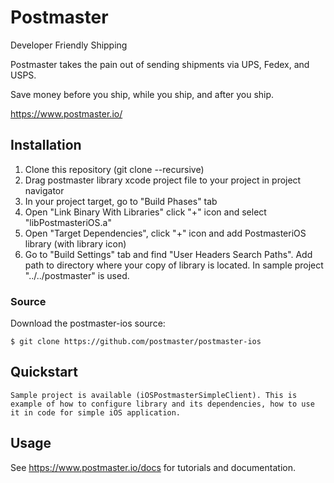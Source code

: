 # Postmaster

Developer Friendly Shipping

Postmaster takes the pain out of sending shipments via UPS, Fedex, and USPS.

Save money before you ship, while you ship, and after you ship.

https://www.postmaster.io/


## Installation

1. Clone this repository (git clone --recursive)
1. Drag postmaster library xcode project file to your project in project navigator
1. In your project target, go to "Build Phases" tab
1. Open "Link Binary With Libraries" click "+" icon and select "libPostmasteriOS.a"
1. Open "Target Dependencies", click "+" icon and add PostmasteriOS library (with library icon)
1. Go to "Build Settings" tab and find "User Headers Search Paths". Add path to directory where your copy of library is located. In sample project "../../postmaster" is used.

### Source

Download the postmaster-ios source:

    $ git clone https://github.com/postmaster/postmaster-ios

## Quickstart

    Sample project is available (iOSPostmasterSimpleClient). This is example of how to configure library and its dependencies, how to use it in code for simple iOS application. 

 
## Usage

See https://www.postmaster.io/docs for tutorials and documentation.



